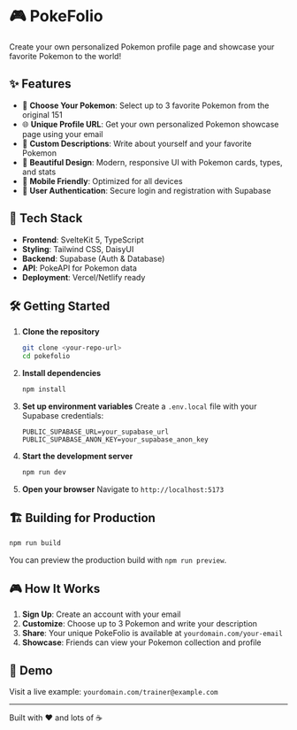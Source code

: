 # 🎮 PokeFolio

Create your own personalized Pokemon profile page and showcase your favorite Pokemon to the world!

## ✨ Features

- 🎯 **Choose Your Pokemon**: Select up to 3 favorite Pokemon from the original 151
- 🌐 **Unique Profile URL**: Get your own personalized Pokemon showcase page using your email
- 📝 **Custom Descriptions**: Write about yourself and your favorite Pokemon
- 🎨 **Beautiful Design**: Modern, responsive UI with Pokemon cards, types, and stats
- 📱 **Mobile Friendly**: Optimized for all devices
- 🔐 **User Authentication**: Secure login and registration with Supabase

## 🚀 Tech Stack

- **Frontend**: SvelteKit 5, TypeScript
- **Styling**: Tailwind CSS, DaisyUI  
- **Backend**: Supabase (Auth & Database)
- **API**: PokeAPI for Pokemon data
- **Deployment**: Vercel/Netlify ready

## 🛠️ Getting Started

1. **Clone the repository**
   ```bash
   git clone <your-repo-url>
   cd pokefolio
   ```

2. **Install dependencies**
   ```bash
   npm install
   ```

3. **Set up environment variables**
   Create a `.env.local` file with your Supabase credentials:
   ```env
   PUBLIC_SUPABASE_URL=your_supabase_url
   PUBLIC_SUPABASE_ANON_KEY=your_supabase_anon_key
   ```

4. **Start the development server**
   ```bash
   npm run dev
   ```

5. **Open your browser**
   Navigate to `http://localhost:5173`

## 🏗️ Building for Production

```bash
npm run build
```

You can preview the production build with `npm run preview`.

## 🎮 How It Works

1. **Sign Up**: Create an account with your email
2. **Customize**: Choose up to 3 Pokemon and write your description  
3. **Share**: Your unique PokeFolio is available at `yourdomain.com/your-email`
4. **Showcase**: Friends can view your Pokemon collection and profile

## 📱 Demo

Visit a live example: `yourdomain.com/trainer@example.com`

---

Built with ❤️ and lots of ☕
